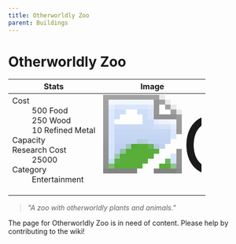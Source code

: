 ```yaml
---
title: Otherworldly Zoo
parent: Buildings
---
```

# Otherworldly Zoo

[//]: # (Pre-generated content)
<table><thead><tr><th>Stats</th><th>Image</th></tr></thead><tbody><tr><td><dl><dt>Cost</dt><dd>500 Food<br>250 Wood<br>10 Refined Metal</dd><dt>Capacity</dt><dd></dd><dt>Research Cost</dt><dd>25000</dd><dt>Category</dt><dd>Entertainment</dd></dl></td><td><style>.building-image {width: 200px;height: 200px;overflow: hidden;position: relative;}.building-image img {image-rendering: pixelated;object-fit: none;transform: scale(10);transform-origin: left top;position: absolute;left: 0;top: 0;}</style><div class="building-image"><img style="object-position: -680px -955px;" src="https://tfe2-wiki.github.io/assets/sprites.png" alt="Otherworldly Zoo Back"><img style="object-position: -658px -955px;" src="https://tfe2-wiki.github.io/assets/sprites.png" alt="Otherworldly Zoo"></div></td></tr></tbody></table><blockquote><i>"A zoo with otherworldly plants and animals."</i></blockquote>

The page for Otherworldly Zoo is in need of content. Please help by contributing to the wiki!
